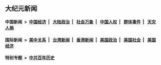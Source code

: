 ## 大纪元新闻

#### 中国新闻 &nbsp;>&nbsp; [中国经济](indexes/ncid283/README.md?07030845) &nbsp;| &nbsp; [大陆政治](indexes/ncid277/README.md?07030845) &nbsp;| &nbsp; [社会万象](indexes/ncid282/README.md?07030845) &nbsp;| &nbsp; [中国人权](indexes/ncid278/README.md?07030845) &nbsp;| &nbsp; [群体事件](indexes/ncid279/README.md?07030845) &nbsp;| &nbsp; [天灾人祸](indexes/ncid280/README.md?07030845)

#### 国际新闻 &nbsp;>&nbsp; [美中关系](indexes/nf1412576/README.md?07030845) &nbsp;| &nbsp; [台湾新闻](indexes/ncid1349361/README.md?07030845) &nbsp;| &nbsp; [香港新闻](indexes/ncid1349362/README.md?07030845) &nbsp;| &nbsp; [美国政治](indexes/ncid1078159/README.md?07030845) &nbsp;| &nbsp; [美国社会](indexes/ncid1078160/README.md?07030845) &nbsp;| &nbsp; [美国经济](indexes/ncid1078158/README.md?07030845)

#### 特别专题 &nbsp;>&nbsp; [中共百年历史](https://github.com/epoch-news/epoch-special/blob/master/README.md?07030845)  

